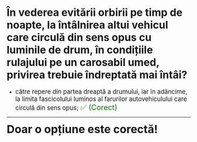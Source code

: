 # În vederea evitării orbirii pe timp de noapte, la întâlnirea altui vehicul care circulă din sens opus cu luminile de drum, în condițiile rulajului pe un carosabil umed, privirea trebuie îndreptată mai întâi?

- <span style="font-size: larger;">către repere din partea dreaptă a drumului, iar în adâncime, la limita fascicolului luminos al farurilor autovehiculului care circulă din sens opus; <span style="color: green; font-size: larger;">✅ (Corect)</span></span>

---

<span style="font-size: 30px; font-weight: bold;">**Doar o opțiune este corectă!**</span>